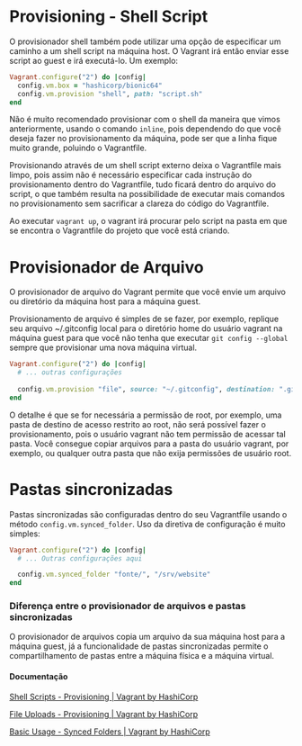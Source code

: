 # Provisioning - Shell Script

O provisionador shell também pode utilizar uma opção de especificar um caminho a um shell script na máquina host. O Vagrant irá então enviar esse script ao guest e irá executá-lo. Um exemplo:

```Ruby
Vagrant.configure("2") do |config|
  config.vm.box = "hashicorp/bionic64"
  config.vm.provision "shell", path: "script.sh"
end
```

Não é muito recomendado provisionar com o shell da maneira que vimos anteriormente, usando o comando `inline`, pois dependendo do que você deseja fazer no provisionamento da máquina, pode ser que a linha fique muito grande, poluindo o Vagrantfile.

Provisionando através de um shell script externo deixa o Vagrantfile mais limpo, pois assim não é necessário especificar cada instrução do provisionamento dentro do Vagrantfile, tudo ficará dentro do arquivo do script, o que também resulta na possibilidade de executar mais comandos no provisionamento sem sacrificar a clareza do código do Vagrantfile.

Ao executar `vagrant up`, o vagrant irá procurar pelo script na pasta em que se encontra o Vagrantfile do projeto que você está criando.

# Provisionador de Arquivo

O provisionador de arquivo do Vagrant permite que você envie um arquivo ou diretório da máquina host para a máquina guest.

Provisionamento de arquivo é simples de se fazer, por exemplo, replique seu arquivo ~/.gitconfig local para o diretório home do usuário vagrant na máquina guest para que você não tenha que executar `git config --global` sempre que provisionar uma nova máquina virtual.

```Ruby
Vagrant.configure("2") do |config|
  # ... outras configurações
  
  config.vm.provision "file", source: "~/.gitconfig", destination: ".gitconfig"
end
```

O detalhe é que se for necessária a permissão de root, por exemplo, uma pasta de destino de acesso restrito ao root, não será possível fazer o provisionamento, pois o usuário vagrant não tem permissão de acessar tal pasta. Você consegue copiar arquivos para a pasta do usuário vagrant, por exemplo, ou qualquer outra pasta que não exija permissões de usuário root.

# Pastas sincronizadas

Pastas sincronizadas são configuradas dentro do seu Vagrantfile usando o método `config.vm.synced_folder`. Uso da diretiva de configuração é muito simples:

```Ruby
Vagrant.configure("2") do |config|
  # ... Outras configurações aqui

  config.vm.synced_folder "fonte/", "/srv/website"
end
```

### Diferença entre o provisionador de arquivos e pastas sincronizadas

O provisionador de arquivos copia um arquivo da sua máquina host para a máquina guest, já a funcionalidade de pastas sincronizadas permite o compartilhamento de pastas entre a máquina física e a máquina virtual.

#### Documentação

[Shell Scripts - Provisioning | Vagrant by HashiCorp](https://www.vagrantup.com/docs/provisioning/shell)

[File Uploads - Provisioning | Vagrant by HashiCorp](https://developer.hashicorp.com/vagrant/docs/provisioning/file)

[Basic Usage - Synced Folders | Vagrant by HashiCorp](https://developer.hashicorp.com/vagrant/docs/synced-folders/basic_usage)
